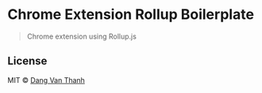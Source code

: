# Chrome Extension Rollup Boilerplate

> Chrome extension using Rollup.js

## License

MIT © [Dang Van Thanh](http://dangthanh.org)
